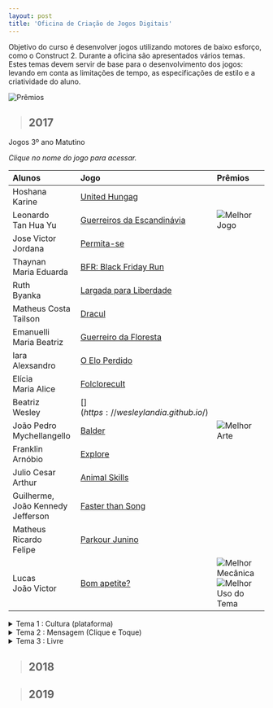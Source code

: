 ```yaml
---
layout: post
title: 'Oficina de Criação de Jogos Digitais'
---
```


Objetivo do curso é desenvolver jogos utilizando motores de baixo esforço, como o Construct 2. Durante a oficina são apresentados vários temas. Estes temas devem servir de base para o desenvolvimento dos jogos: levando em conta as limitações de tempo, as especificações de estilo e a criatividade do aluno.    

![Prêmios]({{site.github.url}}/assets/img/oficina/premios2.png)

[melhor]: {{site.github.url}}/assets/img/oficina/melhor.png "Melhor Jogo"
[arte]: {{site.github.url}}/assets/img/oficina/arte.png "Melhor Arte"
[tema]: {{site.github.url}}/assets/img/oficina/criatividade.png "Melhor Uso do Tema"
[mecanica]: {{site.github.url}}/assets/img/oficina/mecanica.png "Melhor Mecânica"
[mencao]: {{site.github.url}}/assets/img/oficina/mencao.png "Menção Honrosa"

> ## 2017


Jogos 3º ano Matutino  
  
*Clique no nome do jogo para acessar.*  
  
Alunos | Jogo | Prêmios  
:------------- |:-------------|:-------------  
 Hoshana <br> Karine | [United Hungag](https://jeovanahoshana.github.io/UnitedHungag) |    
 Leonardo <br> Tan Hua Yu | [Guerreiros da Escandinávia](https://tanhuayu.github.io/Viking) | ![Melhor Jogo][melhor]   
 Jose Victor <br> Jordana | [Permita-se](https://zevictor.github.io/Permita-se) |    
 Thaynan <br> Maria Eduarda | [BFR: Black Friday Run](https://ThaynanMedeiros.github.io/BFR/) |    
 Ruth <br> Byanka | [Largada para Liberdade](https://cavalcantebya.github.io/Oficina1) |    
 Matheus Costa <br> Tailson | [Dracul](https://maathps.github.io/dracul) |    
 Emanuelli <br> Maria Beatriz | [Guerreiro da Floresta](https://EmanuelliCarine.github.io/GuerreiroDaFloresta1) |    
 Iara <br> Alexsandro | [O Elo Perdido](https://Alex-alves.github.io/OEloPerdido) |    
 Elícia <br> Maria Alice | [Folclorecult](https://Eliciaa.github.io/Folclorecult) |    
 Beatriz <br> Wesley | [$](https://wesleylandia.github.io/$) |    
 João Pedro <br> Mychellangello | [Balder](https://bixcoito.github.io/Balder) | ![Melhor Arte][arte]   
 Franklin <br> Arnóbio | [Explore](https://ThewordKh.github.io/ExploreGame) |    
 Julio Cesar <br> Arthur | [Animal Skills](https://reiarthursr.github.io/Animal%20Skills) |    
 Guilherme, João Kennedy <br> Jefferson | [Faster than Song](https://guiegle.github.io/fullfaster) |    
 Matheus Ricardo <br> Felipe | [Parkour Junino](https://felipecastroifrn.github.io/ParkourJunino) |    
 Lucas <br> João Victor | [Bom apetite?](https://Lucas-Manolo.github.io/Bom%20Apetite!) | ![Melhor Mecânica][mecanica] ![Melhor Uso do Tema][tema]   

<details>
	<summary>Tema 1 : Cultura (plataforma)</summary>  
  
<p>      
Jogos 3º ano Vespertino  

| Alunos | Jogo | Prêmios |
|:------------- |:-------------|:---:|
| Vitor Manoel <br> Quemuel | [A Caça ao Mito](https://vitin157.github.io/A%20caça%20ao%20mito) |  |
| Alvaro <br> Elber | [Super Chef](https://AlvaroMD2016.github.io/Super%20Chef) |  |
| Tereza <br> Cibele | [Difference](https://rey13lokona.github.io/difference/) |  |
| João Thiago <br> Amanda | [Aplistia](https://Joaothiago06.github.io/Aplistia_) |  |
| Karla <br> Juliana | [Protetores da Floresta](https://karlagabriella.github.io/Protetores%20da%20Floresta) |  |
| Elielton <br> Victor Rodrigues | [Akili](https://elielton90.github.io/Akili) | ![Melhor Uso do Tema][tema] |
| Sâmia <br> Julia | [Attack on Demon](https://samiakarima.github.io/AttackonDemon) | ![Melhor Arte][arte] |
| Joziele <br> Maria Luiza | [Cacique](https://maalu.github.io/Cacique) |  |
| Jadsamia <br> Karol | [Go Corn Go](https://jadsamiamedeiros.github.io/GoCornGoOriginal/) | ![Melhor Mecânica][mecanica]  |
| Rafaela <br> Islane | [Rais, o Guerreiro](https://rafaelapaivva.github.io/Rais) |  |
| Erikson <br> José Luiz | [Pyramid Escape](https://jldifrn.github.io/PyramidEscapeOficial/) | ![Melhor Jogo][melhor]  |
| Hildelitan <br> Alessandra | [O Rei do Cangaço](https://alessandrats.github.io/O%20Rei%20do%20Cangaco/) | ![Destaque][mencao]  |
| Caio <br> Savio | [An Indian Day](https://caioms.github.io/indio) |  |
| Lucas <br> Thayna | [The Snake Woman](https://lucasrevoredo.github.io/SnakeWoman) |  |
| Bruna <br> Matheus | [Nordeste Adventure](https://mathaugust.github.io/NordesteAdventure) |  |

</p>
</details>

<details><summary>Tema 2 : Mensagem (Clique e Toque)</summary>
<p>

Jogos 3º ano Matutino  

*Clique no nome do jogo para acessar.*  
  
| Alunos | Jogo | Prêmios |
|:------------- |:-------------|:-------------|
| José Victor <br> Karine | [Love&Code](https://zevictor.github.io/Love&Code) | ![Melhor Jogo][melhor]  |
| Franklin <br> Mychellangello | [Carta: Uma Jornada Frágil](https://Mychellangello.github.io/Carta%20uma%20jornada%20frágil) | ![Destaque][mencao]  |
| Maria Beatriz <br> Maria Eduarda | [FitFood](https://mrbtrzmoraes.github.io/FitFood) |  |
| Guilherme <br> Arthur | [Running Explorator](https://guiegle.github.io/GameR) | ![Destaque][mencao]  |
| Elícia <br> Thaynan | [Quem tem boca vai a Roma](https://thaynanmedeiros.github.io/QTBVAR2) |  |
| Jefferson <br> Felipe | [A missão do Mensageiro](https://jefferson141.github.io/A%20missão%20do%20Mensageiro) |  |
| Wesley <br> Tan Hao Yu | [Mistério da Casa 60](https://wesleylandia.github.io/Oficina2) | ![Melhor Mecânica][mecanica]  |
| Julio <br> Tailson | [Adventuri Runner](https://cesarabc45.github.io/AdventuriRunner) |  |
| João Pedro <br> Matheus Costa | [Hybrid Child](https://maathps.github.io/projecthibrid) |  |
| Lucas <br> João Vitor | [30segundos](https://lucas-manolo.github.io/Óculos%20que%20tudo%20vê) | ![Destaque][mencao]  |
| Leonardo <br> Arnóbio | [CASO 1070](https://leonardofelipe.github.io/CASO1070) | ![Melhor Uso do Tema][tema] |
| Manu <br> Matheus Ricardo | [CakeBoss](https://emanuellicarine.github.io/CakeBoss) |  |
| Beatriz <br> Jordana | [Fonokids](https://jordanag.github.io/FonoKids2) |  |
| Byanka <br> Ruth | [Musacher](https://ruthimaria01.github.io/musacher) |  |
| Kennedy | [Delivery if you can](https://kkenedy.github.io/Entregue%20se%20puder) |  |
| Alexsandro | [Acerte o Desafio](https://alex-alves.github.io/AOD) |  |
| Iara | [SEM LINK](https://link.github.io/nome) |  |
| Maria Alice | [Recicle](https://Alicinhaa.github.io/Recicle) |  |

Jogos 3º ano Vespertino  

| Alunos | Jogo | Prêmios |
|:------------- |:-------------|:-------------|
| Lucas <br> Matheus  | [Run Juliana Run](https://lucasrevoredo.github.io/RunJulianaRun) |  |
| Joziele <br> Islanne  | [Domination](https://Joozi.github.io/Domination) |  |
| Maria Luiza <br> Rafaela  | [Sky or Hell](https://Maalu.github.io/JogoSkyOrHelll) |  |
| Tereza <br> Juliana  | [Ventania](https://JulianaBL.github.io/Ventania) |  |
| Cibele <br> Karla  | [El Cuerpo](https://karlagabriella.github.io/El%20Cuerpo) | ![Melhor Uso do Tema][tema] |
| Álvaro <br> Caio  | [Fuga das Vacas](https://AlvaroMD2016.github.io/Fuga%20das%20Vacas) | ![Melhor Jogo][melhor]  |
| Hildelitan <br> Alessandra  | [Discovery Space](https://AlessandraTS.github.io/DiscoverySpace) | ![Destaque][mencao]  |
| João Thiago <br> Julia  | [Alienzista](https://joaothiago06.github.io/Alienzistaaaa) |  |
| Vitor Manoel <br> Elber  | [History of Soccer](https://vitin157.github.io/HistoryofSoccer) |  |
| Thayná <br> Bruna  | [Brutha](https://brunitxia.github.io/pirata) |  |
| Elieton <br> José Luiz  | [Servidor de Mensagens](https://jldifrn.github.io/ServidorDeMensagens) | ![Destaque][mencao]  |
| Victor Rodrigues <br> Erikson   | [Express Mensager](https://eriksonnicacio.github.io/New%20project) | ![Destaque][mencao]  |
| Karol <br> Jade  | [Musibox](https://jadsamiamedeiros.github.io/Musibox) |  |
| Amanda | [42](https://amanda13.github.io/Jogo) |  |
| Savio | [SEM LINK]() |  |
| Sâmia | [Froppy](https://samiakarima.github.io/Froppy) |  |

</p>
</details>

<details><summary>Tema 3 : Livre</summary>
<p>

Jogos 3º ano Matutino  

*Clique no nome do jogo para acessar.*  
  
| Alunos | Jogo | Prêmios |
|:------------- |:-------------|:-------------|

| Kennedy <br> Jefferson <br> Julio Cesar | [Pense se você puder](https://jefferson141.github.io/Pense%20se%20voc%C3%AA%20puder/) | |
| Guilherme <br> Franklin <br> Mychellangelo | [The Darkness Ascension](https://mychellangello.github.io/tdaf) | |
| Karine <br> Zé Victor <br> Arnóbio | [Capacete Branco](https://zevictor.github.io/CapWhite/) | |
| Iara <br> Matheus Costa <br> Alexsandro | [SEM LINK]() | |
| Leonardo <br> Wesley <br> Yu | [Warriors War](https://leonardofelipe.github.io/Jogo3B/) | |
| Maria Eduarda <br> Maria Beatriz <br> Thaynan | [Potengi: o Quiz](https://mrbtrzmoraes.github.io/Quiz1/) | |
| Emmanuelli <br> João Pedro <br> Matheus Ricardo | [Pokemon vs Humans](https://bixcoito.github.io/Pokemon/) | |
| Tailson <br> Felipe <br> Arthur | [Mundo Robô](https://reiarthursr.github.io/Mundo%20Rob%C3%B4/) | |
| Jordana <br> Beatriz <br> Byanka | [Que País é esse?](https://cavalcantebya.github.io/quepaiseesse) | |
| Maria Alice <br> Elicia <br> Ruth | [PerGame](https://eliciaa.github.io/Pergame) | |
| Lucas <br> João Victor | [Invoke](https://lucas-manolo.github.io/Invoke) | |
  
Jogos 3º ano Vespertino  

| Alunos | Jogo | Prêmios |
|:------------- |:-------------|:-------------|
| Caio <br> Álvaro <br> Sâmia | [Elements](https://alvaromd2016.github.io/Elements/) | |
| Vitor Manoel <br> Elber <br> Elielton | [PUM](https://elielton90.github.io/PUM/) | |
| Cibele <br> Juliana <br> Karla | [LAbyrinth Food Chain](https://julianabl.github.io/LabyrinthFoodChain/) | |
| Alessandra <br> Hildelitan <br> Karolina | [Cancun's Temple](https://alessandrats.github.io/CancunsTemple/) | | 
| Tereza <br> Amanda <br> Julia | [The Journey](https://amanda13.github.io/TheJourney/) | | 
| Bruna <br> Thayná <br> João Thiago | [Carol com C](https://joaothiago06.github.io/CarolcomC/) | | 
| Jade <br> Rafaela <br> Islanne | [Random Quiz](https://jadsamiamedeiros.github.io/randomquiz/) | |
| Maria Luiza <br> Joziele <br> Sávio | [Time IF](https://ortegagamer.github.io/GAMES/TimeIF/) | |
| José Luiz <br> Erikson <br> Victor Rodrigues | [Ardenas Retake](https://jldifrn.github.io/ArdenasRetake/) | |
| Lucas <br> Matheus | [SEM LINK]() | |

</p>
</details>
  
> ## 2018


> ## 2019
